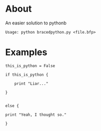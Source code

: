 About
=====

An easier solution to pythonb

    Usage: python bracedpython.py <file.bfp>

Examples
========

    this_is_python = False
    
    if this_is_python {

        print "Liar..."

    }


    else {

    print "Yeah, I thought so."

    }
